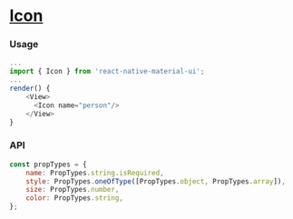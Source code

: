 # [Icon](https://material.io/guidelines/style/icons.html)

### Usage

```js
...
import { Icon } from 'react-native-material-ui';
...
render() {
    <View>
      <Icon name="person"/>
    </View>
}
```
### API
```js
const propTypes = {
    name: PropTypes.string.isRequired,
    style: PropTypes.oneOfType([PropTypes.object, PropTypes.array]),
    size: PropTypes.number,
    color: PropTypes.string,
};
```
